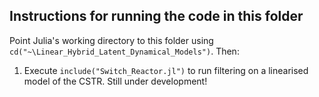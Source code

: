 ## Instructions for running the code in this folder

Point Julia's working directory to this folder using `cd("~\Linear_Hybrid_Latent_Dynamical_Models")`. Then:

1. Execute `include("Switch_Reactor.jl")` to run filtering on a linearised model of the CSTR. Still under development!
